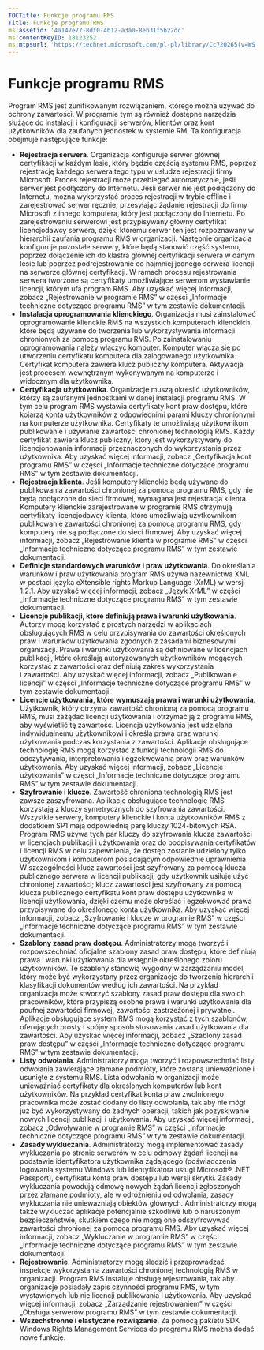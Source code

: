 ```yaml
---
TOCTitle: Funkcje programu RMS
Title: Funkcje programu RMS
ms:assetid: '4a147e77-8df0-4b12-a3a0-8eb31f5b22dc'
ms:contentKeyID: 18123252
ms:mtpsurl: 'https://technet.microsoft.com/pl-pl/library/Cc720265(v=WS.10)'
---
```


Funkcje programu RMS
====================

Program RMS jest zunifikowanym rozwiązaniem, którego można używać do ochrony zawartości. W programie tym są również dostępne narzędzia służące do instalacji i konfiguracji serwerów, klientów oraz kont użytkowników dla zaufanych jednostek w systemie RM. Ta konfiguracja obejmuje następujące funkcje:

-   **Rejestracja serwera**. Organizacja konfiguruje serwer głównej certyfikacji w każdym lesie, który będzie częścią systemu RMS, poprzez rejestrację każdego serwera tego typu w usłudze rejestracji firmy Microsoft. Proces rejestracji może przebiegać automatycznie, jeśli serwer jest podłączony do Internetu. Jeśli serwer nie jest podłączony do Internetu, można wykorzystać proces rejestracji w trybie offline i zarejestrować serwer ręcznie, przesyłając żądanie rejestracji do firmy Microsoft z innego komputera, który jest podłączony do Internetu. Po zarejestrowaniu serwerowi jest przypisywany główny certyfikat licencjodawcy serwera, dzięki któremu serwer ten jest rozpoznawany w hierarchii zaufania programu RMS w organizacji. Następnie organizacja konfiguruje pozostałe serwery, które będą stanowić część systemu, poprzez dołączenie ich do klastra głównej certyfikacji serwera w danym lesie lub poprzez podrejestrowanie co najmniej jednego serwera licencji na serwerze głównej certyfikacji. W ramach procesu rejestrowania serwera tworzone są certyfikaty umożliwiające serwerom wystawianie licencji, którym ufa program RMS. Aby uzyskać więcej informacji, zobacz „Rejestrowanie w programie RMS” w części „Informacje techniczne dotyczące programu RMS” w tym zestawie dokumentacji.
-   **Instalacja oprogramowania klienckiego**. Organizacja musi zainstalować oprogramowanie klienckie RMS na wszystkich komputerach klienckich, które będą używane do tworzenia lub wykorzystywania informacji chronionych za pomocą programu RMS. Po zainstalowaniu oprogramowania należy włączyć komputer. Komputer włącza się po utworzeniu certyfikatu komputera dla zalogowanego użytkownika. Certyfikat komputera zawiera klucz publiczny komputera. Aktywacja jest procesem wewnętrznym wykonywanym na komputerze i widocznym dla użytkownika.
-   **Certyfikacja użytkownika**. Organizacje muszą określić użytkowników, którzy są zaufanymi jednostkami w danej instalacji programu RMS. W tym celu program RMS wystawia certyfikaty kont praw dostępu, które kojarzą konta użytkowników z odpowiednimi parami kluczy chronionymi na komputerze użytkownika. Certyfikaty te umożliwiają użytkownikom publikowanie i używanie zawartości chronionej technologią RMS. Każdy certyfikat zawiera klucz publiczny, który jest wykorzystywany do licencjonowania informacji przeznaczonych do wykorzystania przez użytkownika. Aby uzyskać więcej informacji, zobacz „Certyfikacja kont programu RMS” w części „Informacje techniczne dotyczące programu RMS” w tym zestawie dokumentacji.
-   **Rejestracja klienta**. Jeśli komputery klienckie będą używane do publikowania zawartości chronionej za pomocą programu RMS, gdy nie będą podłączone do sieci firmowej, wymagana jest rejestracja klienta. Komputery klienckie zarejestrowane w programie RMS otrzymują certyfikaty licencjodawcy klienta, które umożliwiają użytkownikom publikowanie zawartości chronionej za pomocą programu RMS, gdy komputery nie są podłączone do sieci firmowej. Aby uzyskać więcej informacji, zobacz „Rejestrowanie klienta w programie RMS” w części „Informacje techniczne dotyczące programu RMS” w tym zestawie dokumentacji.
-   **Definicje standardowych warunków i praw użytkowania**. Do określania warunków i praw użytkowania program RMS używa nazewnictwa XML w postaci języka eXtensible rights Markup Language (XrML) w wersji 1.2.1. Aby uzyskać więcej informacji, zobacz „Język XrML” w części „Informacje techniczne dotyczące programu RMS” w tym zestawie dokumentacji.
-   **Licencje publikacji, które definiują prawa i warunki użytkowania**. Autorzy mogą korzystać z prostych narzędzi w aplikacjach obsługujących RMS w celu przypisywania do zawartości określonych praw i warunków użytkowania zgodnych z zasadami biznesowymi organizacji. Prawa i warunki użytkowania są definiowane w licencjach publikacji, które określają autoryzowanych użytkowników mogących korzystać z zawartości oraz definiują zakres wykorzystania i zawartości. Aby uzyskać więcej informacji, zobacz „Publikowanie licencji” w części „Informacje techniczne dotyczące programu RMS” w tym zestawie dokumentacji.
-   **Licencje użytkowania, które wymuszają prawa i warunki użytkowania**. Użytkownik, który otrzyma zawartość chronioną za pomocą programu RMS, musi zażądać licencji użytkowania i otrzymać ją z programu RMS, aby wyświetlić tę zawartość. Licencja użytkowania jest udzielana indywidualnemu użytkownikowi i określa prawa oraz warunki użytkowania podczas korzystania z zawartości. Aplikacje obsługujące technologię RMS mogą korzystać z funkcji technologii RMS do odczytywania, interpretowania i egzekwowania praw oraz warunków użytkowania. Aby uzyskać więcej informacji, zobacz „Licencje użytkowania” w części „Informacje techniczne dotyczące programu RMS” w tym zestawie dokumentacji.
-   **Szyfrowanie i klucze**. Zawartość chroniona technologią RMS jest zawsze zaszyfrowana. Aplikacje obsługujące technologię RMS korzystają z kluczy symetrycznych do szyfrowania zawartości. Wszystkie serwery, komputery klienckie i konta użytkowników RMS z dodatkiem SP1 mają odpowiednią parę kluczy 1024-bitowych RSA. Program RMS używa tych par kluczy do szyfrowania klucza zawartości w licencjach publikacji i użytkowania oraz do podpisywania certyfikatów i licencji RMS w celu zapewnienia, że dostęp zostanie udzielony tylko użytkownikom i komputerom posiadającym odpowiednie uprawnienia. W szczególności klucz zawartości jest szyfrowany za pomocą klucza publicznego serwera w licencji publikacji, gdy użytkownik usiłuje użyć chronionej zawartości; klucz zawartości jest szyfrowany za pomocą klucza publicznego certyfikatu kont praw dostępu użytkownika w licencji użytkowania, dzięki czemu może określać i egzekwować prawa przypisywane do określonego konta użytkownika. Aby uzyskać więcej informacji, zobacz „Szyfrowanie i klucze w programie RMS” w części „Informacje techniczne dotyczące programu RMS” w tym zestawie dokumentacji.
-   **Szablony zasad praw dostępu**. Administratorzy mogą tworzyć i rozpowszechniać oficjalne szablony zasad praw dostępu, które definiują prawa i warunki użytkowania dla wstępnie określonego zbioru użytkowników. Te szablony stanowią wygodny w zarządzaniu model, który może być wykorzystany przez organizacje do tworzenia hierarchii klasyfikacji dokumentów według ich zawartości. Na przykład organizacja może stworzyć szablony zasad praw dostępu dla swoich pracowników, które przypiszą osobne prawa i warunki użytkowania dla poufnej zawartości firmowej, zawartości zastrzeżonej i prywatnej. Aplikacje obsługujące system RMS mogą korzystać z tych szablonów, oferujących prosty i spójny sposób stosowania zasad użytkowania dla zawartości. Aby uzyskać więcej informacji, zobacz „Szablony zasad praw dostępu” w części „Informacje techniczne dotyczące programu RMS” w tym zestawie dokumentacji.
-   **Listy odwołania**. Administratorzy mogą tworzyć i rozpowszechniać listy odwołania zawierające złamane podmioty, które zostaną unieważnione i usunięte z systemu RMS. Lista odwołania w organizacji może unieważniać certyfikaty dla określonych komputerów lub kont użytkowników. Na przykład certyfikat konta praw zwolnionego pracownika może zostać dodany do listy odwołania, tak aby nie mógł już być wykorzystywany do żadnych operacji, takich jak pozyskiwanie nowych licencji publikacji i użytkowania. Aby uzyskać więcej informacji, zobacz „Odwoływanie w programie RMS” w części „Informacje techniczne dotyczące programu RMS” w tym zestawie dokumentacji.
-   **Zasady wykluczania**. Administratorzy mogą implementować zasady wykluczania po stronie serwerów w celu odmowy żądań licencji na podstawie identyfikatora użytkownika żądającego (poświadczenia logowania systemu Windows lub identyfikatora usługi Microsoft® .NET Passport), certyfikatu konta praw dostępu lub wersji skrytki. Zasady wykluczania powodują odmowę nowych żądań licencji zgłoszonych przez złamane podmioty, ale w odróżnieniu od odwołania, zasady wykluczania nie unieważniają obiektów głównych. Administratorzy mogą także wykluczać aplikacje potencjalnie szkodliwe lub o naruszonym bezpieczeństwie, skutkiem czego nie mogą one odszyfrowywać zawartości chronionej za pomocą programu RMS. Aby uzyskać więcej informacji, zobacz „Wykluczanie w programie RMS” w części „Informacje techniczne dotyczące programu RMS” w tym zestawie dokumentacji.
-   **Rejestrowanie**. Administratorzy mogą śledzić i przeprowadzać inspekcje wykorzystania zawartości chronionej technologią RMS w organizacji. Program RMS instaluje obsługę rejestrowania, tak aby organizacje posiadały zapis czynności programu RMS, w tym wystawionych lub nie licencji publikowania i użytkowania. Aby uzyskać więcej informacji, zobacz „Zarządzanie rejestrowaniem” w części „Obsługa serwerów programu RMS” w tym zestawie dokumentacji.
-   **Wszechstronne i elastyczne rozwiązanie**. Za pomocą pakietu SDK Windows Rights Management Services do programu RMS można dodać nowe funkcje.
